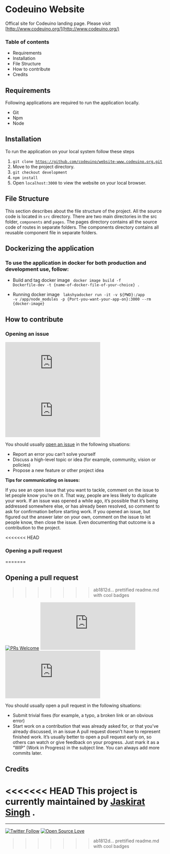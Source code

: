 # Codeuino Website

Offical site for Codeuino landing page. Please visit [http://www.codeuino.org/](http://www.codeuino.org/)

### Table of contents

 - Requirements
 - Installation
 - File Structure
 - How to contribute
 - Credits
 
 ## Requirements
 Following applications are required to run the application locally.
 
 - Git
 - Npm
 - Node

## Installation
To run the application on your local system follow these steps

 1. <code>git clone https://github.com/codeuino/website-www.codeuino.org.git</code>
 2. Move to the project directory.
 3. <code>git checkout development</code>
 4. <code>npm install</code>
 5. Open <code>localhost:3000</code> to view the website on your local browser.

## File Structure

This section describes about the file structure of the project.
All the source code is located in <code>src</code> directory.
There are two main directories in the src folder, <code>components</code> and <code>pages</code>.
The pages directory contains all the source code of routes in separate folders.
The components directory contains all reusable component file in separate folders.

## Dockerizing the application

### To use the application in docker for both production and development use, follow:

- Build and tag docker image <code> docker image build -f  Dockerfile-dev  -t {name-of-docker-file-of-your-choice}  . </code>

- Running docker image <code> lakshyadocker run -it -v ${PWD}:/app -v /app/node_modules -p {Port-you-want-your-app-on}:3000 --rm {docker-image} </code>

## How to contribute

### Opening an issue

[![GitHub issues](https://img.shields.io/github/issues/codeuino/website-www.codeuino.org?logo=github)](https://github.com/codeuino/website-www.codeuino.org/issues) ![GitHub closed issues](https://img.shields.io/github/issues-closed/codeuino/website-www.codeuino.org?logo=github)

You should usually [open an issue](https://github.com/codeuino/website-www.codeuino.org/issues/new) in the following situations:

* Report an error you can’t solve yourself
* Discuss a high-level topic or idea (for example, community, vision or policies)
* Propose a new feature or other project idea

**Tips for communicating on issues:**

If you see an open issue that you want to tackle, comment on the issue to let people know you’re on it. That way, people are less likely to duplicate your work.
If an issue was opened a while ago, it’s possible that it’s being addressed somewhere else, or has already been resolved, so comment to ask for confirmation before starting work.
If you opened an issue, but figured out the answer later on your own, comment on the issue to let people know, then close the issue. Even documenting that outcome is a contribution to the project.

<<<<<<< HEAD
### Opening a pull request
=======
## Opening a pull request
>>>>>>> ab1812d... prettified readme.md with cool badges

[![PRs Welcome](https://img.shields.io/badge/PRs-welcome-brightgreen.svg?logo=github)](http://makeapullrequest.com) ![GitHub pull requests](https://img.shields.io/github/issues-pr-raw/codeuino/website-www.codeuino.org?logo=git&logoColor=white) ![GitHub contributors](https://img.shields.io/github/contributors/codeuino/website-www.codeuino.org?logo=github)

You should usually open a pull request in the following situations:

* Submit trivial fixes (for example, a typo, a broken link or an obvious error)
* Start work on a contribution that was already asked for, or that you’ve already discussed, in an issue
A pull request doesn’t have to represent finished work. It’s usually better to open a pull request early on, so others can watch or give feedback on your progress. Just mark it as a “WIP” (Work in Progress) in the subject line. You can always add more commits later.

## Credits

<<<<<<< HEAD
This project is currently maintained by [Jaskirat Singh](https://github.com/jaskirat2000) .
=======
---

[![Twitter Follow](https://img.shields.io/twitter/follow/codeuino?style=social)](https://twitter.com/codeuino) [![Open Source Love](https://badges.frapsoft.com/os/v2/open-source.svg?v=103)](https://github.com/codeuino/Social-Platform-Donut)
>>>>>>> ab1812d... prettified readme.md with cool badges
